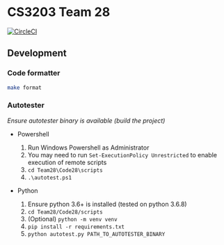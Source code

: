 # CS3203 Team 28

[![CircleCI](https://circleci.com/gh/nus-cs3203/20s2-cp-spa-team-28/tree/master.svg?style=shield&circle-token=0342347ca6fa1b3cda5dc5a6b871b511634e9da1)](https://app.circleci.com/pipelines/github/nus-cs3203/20s2-cp-spa-team-28?invite=true)

## Development

### Code formatter
```bash
make format
```

### Autotester

_Ensure autotester binary is available (build the project)_

- Powershell
  1. Run Windows Powershell as Administrator
  2. You may need to run `Set-ExecutionPolicy Unrestricted` to enable execution of remote scripts
  3. `cd Team28\Code28\scripts`
  4. `.\autotest.ps1`

- Python
  1. Ensure python 3.6+ is installed (tested on python 3.6.8)
  2. `cd Team28/Code28/scripts`
  3. (Optional) `python -m venv venv`
  4. `pip install -r requirements.txt`
  5. `python autotest.py PATH_TO_AUTOTESTER_BINARY`

